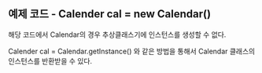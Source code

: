 ## 예제 코드 - Calender cal = new Calendar()

해당 코드에서 Calendar의 경우 추상클래스기에 인스턴스를 생성할 수 없다.

Calender cal = Calendar.getInstance() 와 같은 방법을 통해서 Calendar 클래스의 인스턴스를 반환받을 수 있다.


